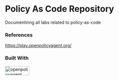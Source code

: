 # Policy As Code Repository

Documentinng all labs related to policy-as-code


### References
https://play.openpolicyagent.org/

### Built With
<a href="https://www.openpolicyagent.org/">
  <img alt="openpolicyagent" src="https://github.com/user-attachments/assets/c5bbbbee-d290-4320-a6fe-cb61fb41ba1a?style=for-the-badge&logo=Vault&logoColor=black" width="80" height="30"" />
